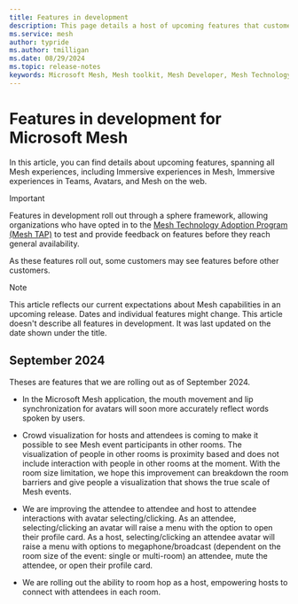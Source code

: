 ```yaml
---
title: Features in development
description: This page details a host of upcoming features that customers may see if they are in the Mesh Technology Adoption Program.
ms.service: mesh
author: typride    
ms.author: tmilligan
ms.date: 08/29/2024
ms.topic: release-notes
keywords: Microsoft Mesh, Mesh toolkit, Mesh Developer, Mesh Technology Adoption Program, Mesh TAP, Upcoming Features
---
```


# Features in development for Microsoft Mesh

In this article, you can find details about upcoming features, spanning all Mesh experiences, including Immersive experiences in Mesh, Immersive experiences in Teams, Avatars, and Mesh on the web.

> [!IMPORTANT]
> Features in development roll out through a sphere framework, allowing organizations who have opted in to the [Mesh Technology Adoption Program (Mesh TAP)](../develop/mesh-tap-participants.md) to test and provide feedback on features before they reach general availability.
>
> As these features roll out, some customers may see features before other customers.

> [!NOTE]
> This article reflects our current expectations about Mesh capabilities in an upcoming release. Dates and individual features might change. This article doesn't describe all features in development. It was last updated on the date shown under the title.

## September 2024

Theses are features that we are rolling out as of September 2024.

* In the Microsoft Mesh application, the mouth movement and lip synchronization for avatars will soon more accurately reflect words spoken by users.

* Crowd visualization for hosts and attendees is coming to make it possible to see Mesh event participants in other rooms. The visualization of people in other rooms is proximity based and does not include interaction with people in other rooms at the moment. With the room size limitation, we hope this improvement can breakdown the room barriers and give people a visualization that shows the true scale of Mesh events.

* We are improving the attendee to attendee and host to attendee interactions with avatar selecting/clicking. As an attendee, selecting/clicking an avatar will raise a menu with the option to open their profile card. As a host, selecting/clicking an attendee avatar will raise a menu with options to megaphone/broadcast (dependent on the room size of the event: single or multi-room) an attendee, mute the attendee, or open their profile card.

* We are rolling out the ability to room hop as a host, empowering hosts to connect with attendees in each room.

